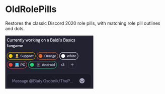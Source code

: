 # OldRolePills

Restores the classic Discord 2020 role pills, with matching role pill outlines and dots.

![](https://raw.githubusercontent.com/giantpreston/Vencord-oldRolePills/refs/heads/main/assets/test.png)
